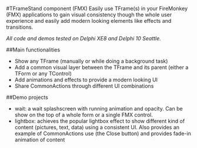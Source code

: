 #TFrameStand component (FMX)
Easily use TFrame(s) in your FireMonkey (FMX) applications to gain visual consistency though the whole user experience and easily add modern looking elements like effects and transitions.

_All code and demos tested on Delphi XE8 and Delphi 10 Seattle._

##Main functionalities
* Show any TFrame (manually or while doing a background task)
* Add a common visual layer between the TFrame and its parent (either a TForm or any TControl)
* Add animations and effects to provide a modern looking UI
* Share CommonActions through different UI combinations

##Demo projects
* wait: a wait splashscreen with running animation and opacity. Can be show on the top of a whole form or a single FMX control. 
* lightbox: achieves the popular lightbox effect to show different kind of content (pictures, text, data) using a consistent UI. Also provides an example of CommonActions use (the Close button) and provides fade-in animation of content

